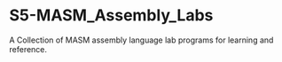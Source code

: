 # S5-MASM_Assembly_Labs
A Collection of MASM assembly language lab programs for learning and reference.
